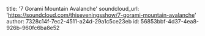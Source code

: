 title: '7 Gorami Mountain Avalanche'
soundcloud_url: 'https://soundcloud.com/thiseveningsshow/7-gorami-mountain-avalanche'
author: 7328c14f-7ec2-4511-a24d-29a1c5ce23eb
id: 56853bbf-4d37-4ea8-926b-960fc6ba8e52
